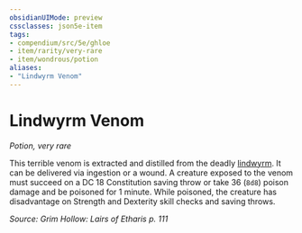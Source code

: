 ```yaml
---
obsidianUIMode: preview
cssclasses: json5e-item
tags:
- compendium/src/5e/ghloe
- item/rarity/very-rare
- item/wondrous/potion
aliases: 
- "Lindwyrm Venom"
---
```

# Lindwyrm Venom
*Potion, very rare*  


This terrible venom is extracted and distilled from the deadly [lindwyrm](Mechanics/bestiary/dragon/lindwyrm-ghloe.md). It can be delivered via ingestion or a wound. A creature exposed to the venom must succeed on a DC 18 Constitution saving throw or take 36 (`8d8`) poison damage and be poisoned for 1 minute. While poisoned, the creature has disadvantage on Strength and Dexterity skill checks and saving throws.

*Source: Grim Hollow: Lairs of Etharis p. 111*